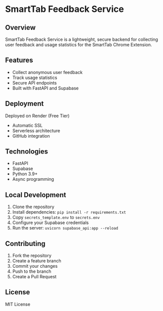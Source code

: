 # SmartTab Feedback Service

## Overview
SmartTab Feedback Service is a lightweight, secure backend for collecting user feedback and usage statistics for the SmartTab Chrome Extension.

## Features
- Collect anonymous user feedback
- Track usage statistics
- Secure API endpoints
- Built with FastAPI and Supabase

## Deployment
Deployed on Render (Free Tier)
- Automatic SSL
- Serverless architecture
- GitHub integration

## Technologies
- FastAPI
- Supabase
- Python 3.9+
- Async programming

## Local Development
1. Clone the repository
2. Install dependencies: `pip install -r requirements.txt`
3. Copy `secrets_template.env` to `secrets.env`
4. Configure your Supabase credentials
5. Run the server: `uvicorn supabase_api:app --reload`

## Contributing
1. Fork the repository
2. Create a feature branch
3. Commit your changes
4. Push to the branch
5. Create a Pull Request

## License
MIT License
